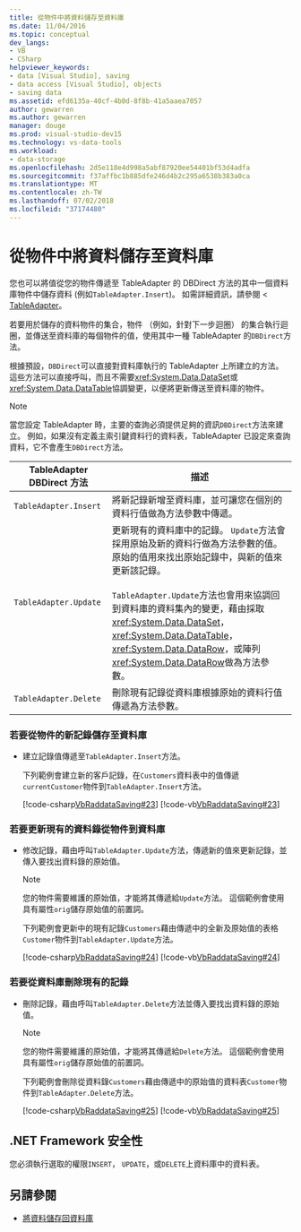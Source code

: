```yaml
---
title: 從物件中將資料儲存至資料庫
ms.date: 11/04/2016
ms.topic: conceptual
dev_langs:
- VB
- CSharp
helpviewer_keywords:
- data [Visual Studio], saving
- data access [Visual Studio], objects
- saving data
ms.assetid: efd6135a-40cf-4b0d-8f8b-41a5aaea7057
author: gewarren
ms.author: gewarren
manager: douge
ms.prod: visual-studio-dev15
ms.technology: vs-data-tools
ms.workload:
- data-storage
ms.openlocfilehash: 2d5e118e4d998a5abf87920ee54401bf53d4adfa
ms.sourcegitcommit: f37affbc1b885dfe246d4b2c295a6538b383a0ca
ms.translationtype: MT
ms.contentlocale: zh-TW
ms.lasthandoff: 07/02/2018
ms.locfileid: "37174480"
---
```

# <a name="save-data-from-an-object-to-a-database"></a>從物件中將資料儲存至資料庫
您也可以將值從您的物件傳遞至 TableAdapter 的 DBDirect 方法的其中一個資料庫物件中儲存資料 (例如`TableAdapter.Insert`)。 如需詳細資訊，請參閱 < [TableAdapter](../data-tools/create-and-configure-tableadapters.md)。

 若要用於儲存的資料物件的集合，物件 （例如，針對下一步迴圈） 的集合執行迴圈，並傳送至資料庫的每個物件的值，使用其中一種 TableAdapter 的`DBDirect`方法。

 根據預設，`DBDirect`可以直接對資料庫執行的 TableAdapter 上所建立的方法。 這些方法可以直接呼叫，而且不需要<xref:System.Data.DataSet>或<xref:System.Data.DataTable>協調變更，以便將更新傳送至資料庫的物件。

> [!NOTE]
>  當您設定 TableAdapter 時，主要的查詢必須提供足夠的資訊`DBDirect`方法來建立。 例如，如果沒有定義主索引鍵資料行的資料表，TableAdapter 已設定來查詢資料，它不會產生`DBDirect`方法。

|TableAdapter DBDirect 方法|描述|
|----------------------------------|-----------------|
|`TableAdapter.Insert`|將新記錄新增至資料庫，並可讓您在個別的資料行值做為方法參數中傳遞。|
|`TableAdapter.Update`|更新現有的資料庫中的記錄。 `Update`方法會採用原始及新的資料行做為方法參數的值。 原始的值用來找出原始記錄中，與新的值來更新該記錄。<br /><br /> `TableAdapter.Update`方法也會用來協調回到資料庫的資料集內的變更，藉由採取<xref:System.Data.DataSet>， <xref:System.Data.DataTable>， <xref:System.Data.DataRow>，或陣列<xref:System.Data.DataRow>做為方法參數。|
|`TableAdapter.Delete`|刪除現有記錄從資料庫根據原始的資料行值傳遞為方法參數。|

### <a name="to-save-new-records-from-an-object-to-a-database"></a>若要從物件的新記錄儲存至資料庫

-   建立記錄值傳遞至`TableAdapter.Insert`方法。

     下列範例會建立新的客戶記錄，在`Customers`資料表中的值傳遞`currentCustomer`物件到`TableAdapter.Insert`方法。

     [!code-csharp[VbRaddataSaving#23](../data-tools/codesnippet/CSharp/save-data-from-an-object-to-a-database_1.cs)]
     [!code-vb[VbRaddataSaving#23](../data-tools/codesnippet/VisualBasic/save-data-from-an-object-to-a-database_1.vb)]

### <a name="to-update-existing-records-from-an-object-to-a-database"></a>若要更新現有的資料錄從物件到資料庫

-   修改記錄，藉由呼叫`TableAdapter.Update`方法，傳遞新的值來更新記錄，並傳入要找出資料錄的原始值。

    > [!NOTE]
    >  您的物件需要維護的原始值，才能將其傳遞給`Update`方法。 這個範例會使用具有屬性`orig`儲存原始值的前置詞。

     下列範例會更新中的現有記錄`Customers`藉由傳遞中的全新及原始值的表格`Customer`物件到`TableAdapter.Update`方法。

     [!code-csharp[VbRaddataSaving#24](../data-tools/codesnippet/CSharp/save-data-from-an-object-to-a-database_2.cs)]
     [!code-vb[VbRaddataSaving#24](../data-tools/codesnippet/VisualBasic/save-data-from-an-object-to-a-database_2.vb)]

### <a name="to-delete-existing-records-from-a-database"></a>若要從資料庫刪除現有的記錄

-   刪除記錄，藉由呼叫`TableAdapter.Delete`方法並傳入要找出資料錄的原始值。

    > [!NOTE]
    >  您的物件需要維護的原始值，才能將其傳遞給`Delete`方法。 這個範例會使用具有屬性`orig`儲存原始值的前置詞。

     下列範例會刪除從資料錄`Customers`藉由傳遞中的原始值的資料表`Customer`物件到`TableAdapter.Delete`方法。

     [!code-csharp[VbRaddataSaving#25](../data-tools/codesnippet/CSharp/save-data-from-an-object-to-a-database_3.cs)]
     [!code-vb[VbRaddataSaving#25](../data-tools/codesnippet/VisualBasic/save-data-from-an-object-to-a-database_3.vb)]

## <a name="net-framework-security"></a>.NET Framework 安全性
 您必須執行選取的權限`INSERT`， `UPDATE`，或`DELETE`上資料庫中的資料表。

## <a name="see-also"></a>另請參閱

- [將資料儲存回資料庫](../data-tools/save-data-back-to-the-database.md)